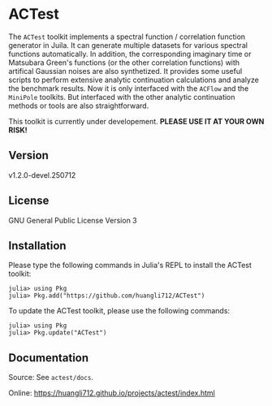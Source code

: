 # ACTest

The `ACTest` toolkit implements a spectral function / correlation function generator in Juila. It can generate multiple datasets for various spectral functions automatically. In addition, the corresponding imaginary time or Matsubara Green's functions (or the other correlation functions) with artifical Gaussian noises are also synthetized. It provides some useful scripts to perform extensive analytic continuation calculations and analyze the benchmark results. Now it is only interfaced with the `ACFlow` and the `MiniPole` toolkits. But interfaced with the other analytic continuation methods or tools are also straightforward.

This toolkit is currently under developement. **PLEASE USE IT AT YOUR OWN RISK!**

## Version

v1.2.0-devel.250712

## License

GNU General Public License Version 3

## Installation

Please type the following commands in Julia's REPL to install the ACTest toolkit:

```julia-repl
julia> using Pkg
julia> Pkg.add("https://github.com/huangli712/ACTest")
```

To update the ACTest toolkit, please use the following commands:

```julia-repl
julia> using Pkg
julia> Pkg.update("ACTest")
```

## Documentation

Source: See `actest/docs`.

Online: https://huangli712.github.io/projects/actest/index.html
